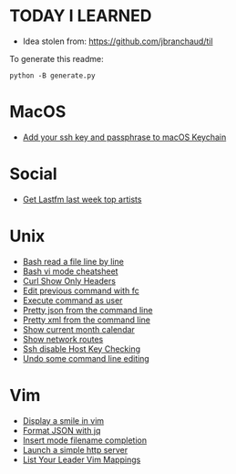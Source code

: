 # TODAY I LEARNED

* Idea stolen from: https://github.com/jbranchaud/til

To generate this readme:

    python -B generate.py

# MacOS

* [ Add your ssh key and passphrase to macOS Keychain ](MacOS/Add-your-ssh-key-and-passphrase-to-macOS-Keychain.md)

# Social

* [ Get Lastfm last week top artists ](Social/Get-Lastfm-last-week-top-artists.md)

# Unix

* [ Bash read a file line by line ](Unix/Bash-read-a-file-line-by-line.md)
* [ Bash vi mode cheatsheet ](Unix/Bash-vi-mode-cheatsheet.md)
* [ Curl Show Only Headers ](Unix/Curl-Show-Only-Headers.md)
* [ Edit previous command with fc ](Unix/Edit-previous-command-with-fc.md)
* [ Execute command as user ](Unix/Execute-command-as-user.md)
* [ Pretty json from the command line ](Unix/Pretty-json-from-the-command-line.md)
* [ Pretty xml from the command line ](Unix/Pretty-xml-from-the-command-line.md)
* [ Show current month calendar ](Unix/Show-current-month-calendar.md)
* [ Show network routes ](Unix/Show-network-routes.md)
* [ Ssh disable Host Key Checking ](Unix/Ssh-disable-Host-Key-Checking.md)
* [ Undo some command line editing ](Unix/Undo-some-command-line-editing.md)

# Vim

* [ Display a smile in vim ](Vim/Display-a-smile-in-vim.md)
* [ Format JSON with jq ](Vim/Format-JSON-with-jq.md)
* [ Insert mode filename completion ](Vim/Insert-mode-filename-completion.md)
* [ Launch a simple http server ](Vim/Launch-a-simple-http-server.md)
* [ List Your Leader Vim Mappings ](Vim/List-Your-Leader-Vim-Mappings.md)

